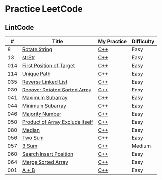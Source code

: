 # Practice LeetCode

## LintCode
| # | Title | My Practice | Difficulty |
|---|---|---|---|
|8|[Rotate String](http://www.lintcode.com/en/problem/)|[C++](./c++/lintcode-8-Rotate-String/)|Easy|
|13|[strStr](http://www.lintcode.com/en/problem/strstr/)|[C++](./c++/lintcode-13-strstr/)|Easy|
|014|[First Position of Target](http://www.lintcode.com/en/problem/first-position-of-target/)|[C++](./c++/lintcode-014-first-pos-of-target/)|Easy|
|114|[Unique Path](http://www.lintcode.com/en/problem/unique-paths/)|[C++](./c++/lintcode-114-unique-paths)|Easy|
|035|[Reverse Linked List](http://www.lintcode.com/en/problem/reverse-linked-list)|[C++](./c++/lintcode-035-reverse-linked-list)|Easy|
|039|[Recover Rotated Sorted Array](http://www.lintcode.com/en/problem/recover-rotated-sorted-array/)|[C++](./c++/lintcode-039-recover-rotated-sorted-array)|Easy|
|041|[Maximum Subarray](http://www.lintcode.com/en/problem/maximum-subarray/)|[C++](./c++/lintcode-041-maximum-subarray)|Easy|
|044|[Minimum Subarray](http://www.lintcode.com/en/problem/minimum-subarray/)|[C++](./c++/lintcode-044-minimum-subarray)|Easy|
|046|[Majority Number](http://www.lintcode.com/en/problem/majority-number/)|[C++](./c++/lintcode-046-majority-number)|Easy|
|050|[Product of Array Exclude Itself](http://www.lintcode.com/en/problec++/lintcode-080-medianm/product-of-array-exclude-itself/)|[C++](./c++/lintcode-050-product-of-array-exclude-itself)|Easy|
|080|[Median](http://www.lintcode.com/en/problem/median/)|[C++](./c++/lintcode-080-median)|Easy|
|056|[Two Sum](http://www.lintcode.com/en/problem/two-sum/)|[C++](./c++/lintcode-056-two-sum)|Easy|
|057|[3 Sum](http://www.lintcode.com/en/problem/3sum/)|[C++](./c++/lintcode-057-3Sum)|Medium|
|060|[Search Insert Position](http://www.lintcode.com/en/problem/search-insert-position/)|[C++](./c++/lintcode-060-search-insert-pos)|Easy|
|064|[Merge Sorted Array](http://www.lintcode.com/en/problem/merge-sorted-array/)|[C++](./c++/lintcode-064-merge-sorted-array)|Easy|
|001|[A + B](http://www.lintcode.com/en/problem/a-b-problem/)|[C++](./c++/lintcode-064-merge-sorted-array)|Easy|
